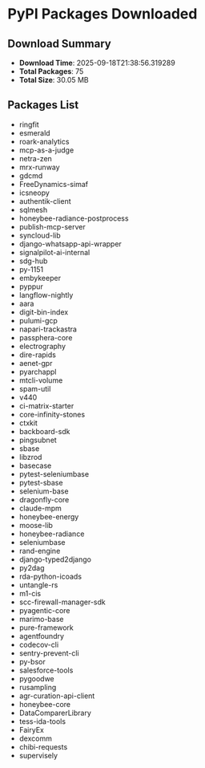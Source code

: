 # PyPI Packages Downloaded

## Download Summary
- **Download Time**: 2025-09-18T21:38:56.319289
- **Total Packages**: 75
- **Total Size**: 30.05 MB

## Packages List
- ringfit
- esmerald
- roark-analytics
- mcp-as-a-judge
- netra-zen
- mrx-runway
- gdcmd
- FreeDynamics-simaf
- icsneopy
- authentik-client
- sqlmesh
- honeybee-radiance-postprocess
- publish-mcp-server
- syncloud-lib
- django-whatsapp-api-wrapper
- signalpilot-ai-internal
- sdg-hub
- py-1151
- embykeeper
- pyppur
- langflow-nightly
- aara
- digit-bin-index
- pulumi-gcp
- napari-trackastra
- passphera-core
- electrography
- dire-rapids
- aenet-gpr
- pyarchappl
- mtcli-volume
- spam-util
- v440
- ci-matrix-starter
- core-infinity-stones
- ctxkit
- backboard-sdk
- pingsubnet
- sbase
- libzrod
- basecase
- pytest-seleniumbase
- pytest-sbase
- selenium-base
- dragonfly-core
- claude-mpm
- honeybee-energy
- moose-lib
- honeybee-radiance
- seleniumbase
- rand-engine
- django-typed2django
- py2dag
- rda-python-icoads
- untangle-rs
- m1-cis
- scc-firewall-manager-sdk
- pyagentic-core
- marimo-base
- pure-framework
- agentfoundry
- codecov-cli
- sentry-prevent-cli
- py-bsor
- salesforce-tools
- pygoodwe
- rusampling
- agr-curation-api-client
- honeybee-core
- DataComparerLibrary
- tess-ida-tools
- FairyEx
- dexcomm
- chibi-requests
- supervisely
